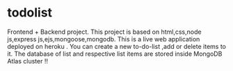 # todolist
Frontend + Backend project.
This project is based on html,css,node js,express js,ejs,mongoose,mongodb.
This is a live web application deployed on heroku .
You can create a new to-do-list ,add or delete items to it.
The database of list and respective list items are stored inside MongoDB Atlas cluster !!
